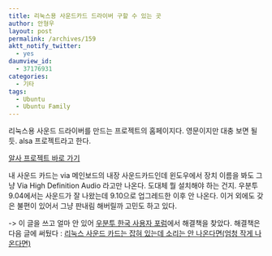 ```yaml
---
title: 리눅스용 사운드카드 드라이버 구할 수 있는 곳
author: 안형우
layout: post
permalink: /archives/159
aktt_notify_twitter:
  - yes
daumview_id:
  - 37176931
categories:
  - 기타
tags:
  - Ubuntu
  - Ubuntu Family
---
```

리눅스용 사운드 드라이버를 만드는 프로젝트의 홈페이지다. 영문이지만 대충 보면 될 듯. alsa 프로젝트라고 한다.

<a href="http://www.alsa-project.org/" target="_blank">알사 프로젝트 바로 가기</a>

내 사운드 카드는 via 메인보드의 내장 사운드카드인데 윈도우에서 장치 이름을 봐도 그냥 Via High Definition Audio 라고만 나온다. 도대체 뭘 설치해야 하는 건지. 우분투 9.04에서는 사운드가 잘 나왔는데 9.10으로 업그레드한 이후 안 나온다. 이거 외에도 갖은 불편이 있어서 그냥 판내림 해버릴까 고민도 하고 있다.

-> 이 글을 쓰고 얼마 안 있어 <a href="http://www.ubuntu.or.kr/" target="_blank">우분투 한국 사용자 포럼</a>에서 해결책을 찾았다. 해결책은 다음 글에 써뒀다 : <a href="http://mytory.textcube.com/entry/%EB%A6%AC%EB%88%85%EC%8A%A4-%EC%82%AC%EC%9A%B4%EB%93%9C-%EC%B9%B4%EB%93%9C%EB%8A%94-%EC%9E%A1%ED%98%80-%EC%9E%88%EB%8A%94%EB%8D%B0-%EC%86%8C%EB%A6%AC%EB%8A%94-%EC%95%88-%EB%82%98%EC%98%A8%EB%8B%A4%EB%A9%B4%EC%97%84%EC%B2%AD-%EC%9E%91%EA%B2%8C-%EB%82%98%EC%98%A8%EB%8B%A4%EB%A9%B4" target="_blank">리눅스 사운드 카드는 잡혀 있는데 소리는 안 나온다면(엄청 작게 나온다면)</a>